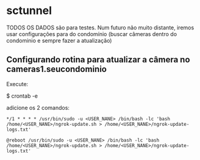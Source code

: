 # sctunnel

TODOS OS DADOS são para testes. Num futuro não muito distante, iremos usar configurações para do condomínio (buscar câmeras dentro do condominio e sempre fazer a atualização)

## Configurando rotina para atualizar a câmera no cameras1.seucondominio

Execute:

$ crontab -e

adicione os 2 comandos:

`*/1 * * * * /usr/bin/sudo -u <USER_NANE> /bin/bash -lc 'bash /home/<USER_NANE>/ngrok-update.sh > /home/<USER_NANE>/ngrok-update-logs.txt'`

`@reboot /usr/bin/sudo -u <USER_NANE> /bin/bash -lc 'bash /home/<USER_NANE>/ngrok-update.sh > /home/<USER_NANE>/ngrok-update-logs.txt'`
